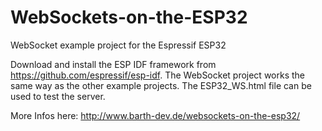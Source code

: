 # WebSockets-on-the-ESP32
WebSocket example project for the Espressif ESP32

Download and install the ESP IDF framework from https://github.com/espressif/esp-idf. The WebSocket project works the same way as the other example projects.
The ESP32_WS.html file can be used to test the server.

More Infos here:
http://www.barth-dev.de/websockets-on-the-esp32/
